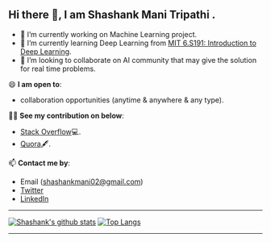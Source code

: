 ## Hi there 👋, I am Shashank Mani Tripathi .

<!--
**shashankmanit/shashankmanit** is a ✨ _special_ ✨ repository because its `README.md` (this file) appears on your GitHub profile.
Here are some ideas to get you started:
-->

- 🔭 I’m currently working on Machine Learning project.
- 🌱 I’m currently learning Deep Learning from [MIT 6.S191: Introduction to Deep Learning](https://www.youtube.com/playlist?list=PLtBw6njQRU-rwp5__7C0oIVt26ZgjG9NI).
- 👯 I’m looking to collaborate on AI community that may give the solution for real time problems.

<!--
- 🤔 I’m looking for help with ...
- 💬 Ask me about ...
- 📫 How to reach me: ...
- 😄 Pronouns: ...
- ⚡ Fun fact: ...
-->

😄 **I am open to**:
- collaboration opportunities (anytime & anywhere & any type).

🧑‍🏫 **See my contribution on below**:

- [Stack Overflow](https://stackoverflow.com/users/9427614/shashank)💻.
- [Quora](https://www.quora.com/profile/Shashank-Mani-Tripathi-5)🖋.


📫 **Contact me by**:
- Email (shashankmani02@gmail.com)
- [Twitter](https://twitter.com/shashankmani)
- [LinkedIn](https://www.linkedin.com/in/shashankmani/)



------

[![Shashank's github stats](https://github-readme-stats.vercel.app/api?username=shashankmanit&theme=material-palenight&count_private=true&hide=contribs)](https://github.com/anuraghazra/github-readme-stats)
[![Top Langs](https://github-readme-stats.vercel.app/api/top-langs/?username=shashankmanit&theme=material-palenight&hide=Jupyter&layout=compact)](https://github.com/anuraghazra/github-readme-stats)


-----
